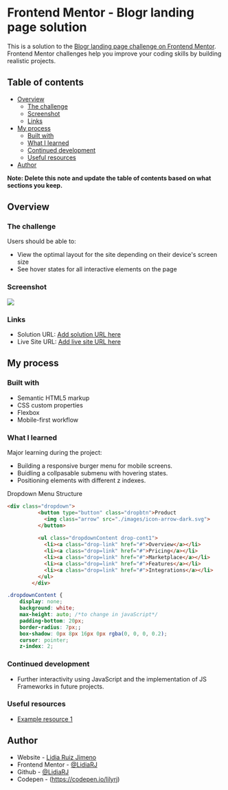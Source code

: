 # Frontend Mentor - Blogr landing page solution

This is a solution to the [Blogr landing page challenge on Frontend Mentor](https://www.frontendmentor.io/challenges/blogr-landing-page-EX2RLAApP). Frontend Mentor challenges help you improve your coding skills by building realistic projects. 

## Table of contents

- [Overview](#overview)
  - [The challenge](#the-challenge)
  - [Screenshot](#screenshot)
  - [Links](#links)
- [My process](#my-process)
  - [Built with](#built-with)
  - [What I learned](#what-i-learned)
  - [Continued development](#continued-development)
  - [Useful resources](#useful-resources)
- [Author](#author)


**Note: Delete this note and update the table of contents based on what sections you keep.**

## Overview

### The challenge

Users should be able to:

- View the optimal layout for the site depending on their device's screen size
- See hover states for all interactive elements on the page

### Screenshot

![](./screenshot.jpg)


### Links

- Solution URL: [Add solution URL here](https://your-solution-url.com)
- Live Site URL: [Add live site URL here](https://github.com/LidiaRJ/Blogger-landing-page.git)

## My process

### Built with

- Semantic HTML5 markup
- CSS custom properties
- Flexbox
- Mobile-first workflow

### What I learned

Major learning during the project:
- Building a responsive burger menu for mobile screens. 
- Buidling a collpasable submenu with hovering states.
- Positioning elements with different z indexes.

Dropdown Menu Structure
```html
<div class="dropdown">
          <button type="button" class="dropbtn">Product
            <img class="arrow" src="./images/icon-arrow-dark.svg">
          </button>
    
          <ul class="dropdownContent drop-cont1">
            <li><a class="drop-link" href="#">Overview</a></li>
            <li><a class="drop=link" href="#">Pricing</a></li>
            <li><a class="drop=link" href="#">Marketplace</a></li>
            <li><a class="drop=link" href="#">Features</a></li>
            <li><a class="drop=link" href="#">Integrations</a></li>
          </ul>
        </div>
```
```css
.dropdownContent {
    display: none;
    background: white;
    max-height: auto; /*to change in javaScript*/
    padding-bottom: 20px;
    border-radius: 7px;;
    box-shadow: 0px 8px 16px 0px rgba(0, 0, 0, 0.2);
    cursor: pointer;
    z-index: 2;
```

### Continued development
- Further interactivity using JavaScript and the implementation of JS Frameworks in future projects. 


### Useful resources

- [Example resource 1](https://www.w3school.com)


## Author

- Website - [Lidia Ruiz Jimeno](https://www.behance.net/Lidiarjimeno)
- Frontend Mentor - [@LidiaRJ](https://www.frontendmentor.io/profile/LidiaRJ)
- Github - [@LidiaRJ](https://github.com/LidiaRJ)
- Codepen - (https://codepen.io/lilyrj)

